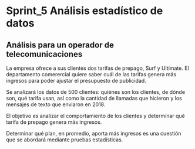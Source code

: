 # Sprint_5 Análisis estadístico de datos
## Análisis para un operador de telecomunicaciones
La empresa ofrece a sus clientes dos tarifas de prepago, Surf y Ultimate. El departamento comerercial quiere saber cuál de las tarifas genera más ingresos para poder ajustar el presupuesto de publicidad.

Se analizará los datos de 500 clientes: quiénes son los clientes, de dónde son, qué tarifa usan, así como la cantidad de llamadas que hicieron y los mensajes de texto que enviaron en 2018.

El objetivo es analizar el comportamiento de los clientes y determinar qué tarifa de prepago genera más ingresos.

Determinar qué plan, en promedio, aporta más ingresos es una cuestión que se abordará mediante pruebas estadísticas.
